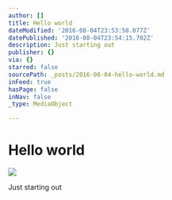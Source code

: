 ```yaml
---
author: []
title: Hello world
dateModified: '2016-08-04T23:53:58.077Z'
datePublished: '2016-08-04T23:54:15.702Z'
description: Just starting out
publisher: {}
via: {}
starred: false
sourcePath: _posts/2016-08-04-hello-world.md
inFeed: true
hasPage: false
inNav: false
_type: MediaObject

---
```

# Hello world
![](https://the-grid-user-content.s3-us-west-2.amazonaws.com/e6b5e9be-3342-4cc1-86d2-5c30172c0608.jpg)

Just starting out